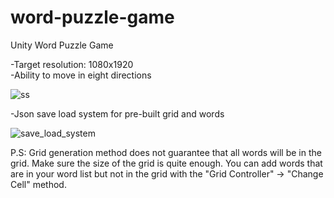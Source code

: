 # word-puzzle-game
Unity Word Puzzle Game

-Target resolution: 1080x1920\
-Ability to move in eight directions

![ss](https://github.com/rfazmn/word-puzzle-game/assets/32778959/50207c8d-61e6-4d4b-aa56-6ce5ebae3d6e)


-Json save load system for pre-built grid and words

![save_load_system](https://github.com/rfazmn/word-puzzle-game/assets/32778959/8f09c712-0aed-44b2-8916-a6a7004de8d9)

P.S: Grid generation method does not guarantee that all words will be in the grid. Make sure the size of the grid is quite enough. You can add words that are in your word list but not in the grid with the "Grid Controller" -> "Change Cell" method.
